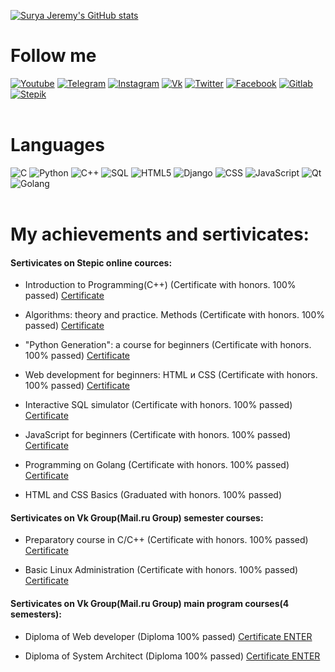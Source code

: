 <div  align="left">
  
[![Surya Jeremy's GitHub stats](https://github-readme-stats.vercel.app/api?username=suryajeremy&count_private=true&show_icons=true&theme=radical)]()
  
# Follow me
  
[![Youtube](https://img.shields.io/badge/-Youtube-090909?style=for-the-badge&logo=youtube&logoColor=ff0000)](https://youtube.com/channel/UCBT7kqu7CPeJ5XI0AKoebPw)
[![Telegram](https://img.shields.io/badge/-Telegram-090909?style=for-the-badge&logo=telegram&logoColor=27A0D9)](https://t.me/And_Dayk)
[![Instagram](https://img.shields.io/badge/-Instagram-090909?style=for-the-badge&logo=instagram&logoColor=B4068E)](https://www.instagram.com/diakonov_041)
[![Vk](https://img.shields.io/badge/-Vk-090909?style=for-the-badge&logo=vk&logoColor=4F7DB3)](https://vk.com/iddiakonov_041)
[![Twitter](https://img.shields.io/badge/-Twitter-090909?style=for-the-badge&logo=twitter&logoColor=27A0D9)](https://twitter.com/ivredomon?t=Y_vpcIiqIlrzdM4LcE3urw&s=09)
[![Facebook](https://img.shields.io/badge/-Facebook-090909?style=for-the-badge&logo=facebook&logoColor=1195F5)](https://www.facebook.com/profile.php?id=100076707275289)
[![Gitlab](https://img.shields.io/badge/-Gitlab-090909?style=for-the-badge&logo=gitlab&logoColor=1195F5)](https://gitlab.com/Andrey123815)
[![Stepik](https://img.shields.io/static/v1?style=for-the-badge&message=Stepik&color=000000&logo=Simkl&logoColor=FFFFFF&label=)](https://stepik.org/users/296520383?auth=login)
<br>
  <br>
  
  
  
# Languages
![C](https://img.shields.io/badge/-C-090909?style=for-the-badge&logo=C&logoColor=6296CC)
![Python](https://img.shields.io/badge/-Python-090909?style=for-the-badge&logo=python&logoColor=E5D3FF)
![C++](https://img.shields.io/badge/-C++-090909?style=for-the-badge&logo=C%2b%2b&logoColor=6296CC)
![SQL](https://img.shields.io/badge/-sql-090909?style=for-the-badge&logo=postgresql&logoColor=F8C52C)
![HTML5](https://img.shields.io/badge/-html5-090909?style=for-the-badge&logo=html5&logoColor=d21423)
![Django](https://img.shields.io/badge/-Django-090909?style=for-the-badge&logo=Django&logoColor=F88C00)
![CSS](https://img.shields.io/badge/-css-090909?style=for-the-badge&logo=css3&logoColor=aa13d1)
![JavaScript](https://img.shields.io/badge/-JavaScript-090909?style=for-the-badge&logo=JavaScript&logoColor=E9D54D)
![Qt](https://img.shields.io/badge/-Qt-090909?style=for-the-badge&logo=Qt&logoColor=1eb018)
![Golang](https://img.shields.io/badge/-Go-090909?style=for-the-badge&logo=Go&logoColor=0579f7)
<br>
  <br>


  
# My achievements and sertivicates:
  
  
#### Sertivicates on Stepic online cources:
  
- Introduction to Programming(С++) (Certificate with honors. 100% passed) [Certificate](https://stepik.org/cert/780680)
  
- Algorithms: theory and practice. Methods (Certificate with honors. 100% passed) [Certificate](https://stepik.org/cert/1026617)
  
- "Python Generation": a course for beginners (Certificate with honors. 100% passed) [Certificate](https://stepik.org/cert/1035068)
  
- Web development for beginners: HTML и CSS (Certificate with honors. 100% passed) [Certificate](https://stepik.org/cert/1359003)
  
- Interactive SQL simulator (Certificate with honors. 100% passed) [Certificate](https://stepik.org/cert/1389121)
  
- JavaScript for beginners (Certificate with honors. 100% passed) [Certificate](https://stepik.org/cert/1368699)
  
- Programming on Golang (Certificate with honors. 100% passed) [Certificate](https://stepik.org/cert/1365046)
  
- HTML and CSS Basics (Graduated with honors. 100% passed)
  
  
  
#### Sertivicates on Vk Group(Mail.ru Group) semester courses:  

- Preparatory course in C/C++ (Certificate with honors. 100% passed) [Certificate](https://park.vk.company/curriculum/certificates/download/2173/ec9fa990-7861-43e7-863f-24c142cc2cc1/)
  
- Basic Linux Administration (Certificate with honors. 100% passed) [Certificate](https://park.vk.company/curriculum/certificates/download/1976/1ce4aa79-46a4-4153-a7dd-d5380863e045/)
  

#### Sertivicates on Vk Group(Mail.ru Group) main program courses(4 semesters): 
  
- Diploma of Web developer (Diploma 100% passed) [Certificate ENTER]()
  
- Diploma of System Architect (Diploma 100% passed) [Certificate ENTER]()
